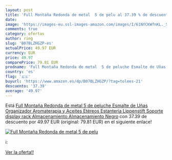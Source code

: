 ```yaml
---
layout: post
title: 'Full Montaña Redonda de metal  5 de pelu al 37.39 % de descuento'
date: 
image: 'https://images-eu.ssl-images-amazon.com/images/I/61NYCKWfnKL._SL200_.jpg'
comments: true
category: ofertas
author: ring
slug: 'B07BLZHGZP-es'
actualPrice: 49.97 EUR
currency: EUR
price: 49.97
comparePrice: 79.81 EUR
prodname: 'Full Montaña Redonda de metal  5 de peluche Esmalte de Uñas Organizador Aromaterapia y Aceites Etéreos Estantería Lippenstift Soporte display rack Almacenamiento Almacenamiento  Negro'
country: 'es'
flag: '🇪🇸'
buyurl: 'https://www.amazon.es/dp/B07BLZHGZP/?tag=tolees-21'
descuento: '37.39'
average: '49.97'
---
```


Está [Full Montaña Redonda de metal  5 de peluche Esmalte de Uñas Organizador Aromaterapia y Aceites Etéreos Estantería Lippenstift Soporte display rack Almacenamiento Almacenamiento  Negro](https://www.amazon.es/dp/B07BLZHGZP/?tag=tolees-21) con 37.39 de descuento por 49.97 EUR (original: 79.81 EUR) en el siguiente enlace!

[![Full Montaña Redonda de metal  5 de pelu](https://images-eu.ssl-images-amazon.com/images/I/61NYCKWfnKL._SL200_.jpg)](https://www.amazon.es/dp/B07BLZHGZP/?tag=tolees-21)

ℹ️:


[Ver la oferta!!](https://www.amazon.es/dp/B07BLZHGZP/?tag=tolees-21)
